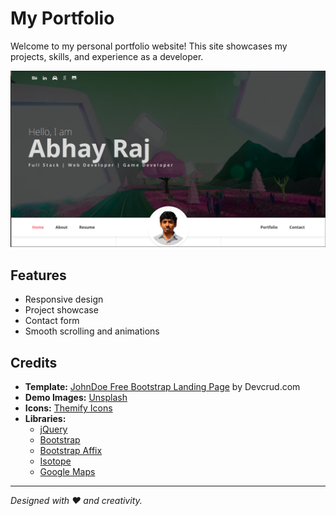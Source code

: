 # My Portfolio

Welcome to my personal portfolio website! This site showcases my projects, skills, and experience as a developer.

![Portfolio Screenshot](assets/portfolio-screenshot.png)

## Features

- Responsive design
- Project showcase
- Contact form
- Smooth scrolling and animations

## Credits

- **Template:** [JohnDoe Free Bootstrap Landing Page](https://www.devcrud.com/) by Devcrud.com
- **Demo Images:** [Unsplash](https://www.unsplash.com)
- **Icons:** [Themify Icons](https://themify.me/themify-icons)
- **Libraries:**
	- [jQuery](https://www.jquery.com)
	- [Bootstrap](https://www.getbootstrap.com)
	- [Bootstrap Affix](http://getbootstrap.com/javascript/#affix)
	- [Isotope](https://isotope.metafizzy.co/)
	- [Google Maps](https://maps.google.com)

---

*Designed with ♥️ and creativity.*
